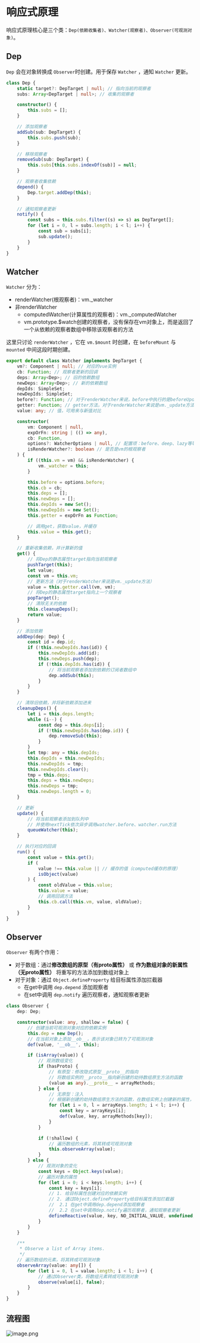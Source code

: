 # 响应式原理

响应式原理核心是三个类：`Dep(依赖收集者)、Watcher(观察者)、Observer(可观测对象)`。

## Dep

`Dep` 会在对象转换成 `Observer`时创建。用于保存 `Watcher` ，通知 `Watcher` 更新。

```typescript
class Dep {
	static target?: DepTarget | null; // 指向当前的观察者
	subs: Array<DepTarget | null>; // 收集的观察者

	constructor() {
		this.subs = [];
	}

	// 添加观察者
	addSub(sub: DepTarget) {
		this.subs.push(sub);
	}

	// 移除观察者
	removeSub(sub: DepTarget) {
		this.subs[this.subs.indexOf(sub)] = null;
	}

	// 观察者收集依赖
	depend() {
		Dep.target.addDep(this);
	}

	// 通知观察者更新
	notify() {
		const subs = this.subs.filter((s) => s) as DepTarget[];
		for (let i = 0, l = subs.length; i < l; i++) {
			const sub = subs[i];
			sub.update();
		}
	}
}
```

## Watcher

`Watcher` 分为：

- renderWatcher(根观察者)：vm.\_watcher
- 非renderWatcher
  - computedWatcher(计算属性的观察者)：vm.\_computedWatcher
  - vm.prototype.$watch创建的观察者，没有保存在vm对象上，而是返回了一个从依赖的观察者数组中移除该观察者的方法

这里只讨论 `renderWatcher` ，它在 `vm.$mount` 时创建，在 `beforeMount` 与 `mounted` 中间这段时期创建。

```typescript
export default class Watcher implements DepTarget {
	vm?: Component | null; // 对应的vue实例
	cb: Function; // 观察者更新的回调
	deps: Array<Dep>; // 旧的依赖数组
	newDeps: Array<Dep>; // 新的依赖数组
	depIds: SimpleSet;
	newDepIds: SimpleSet;
	before?: Function; // 对于renderWatcher来说，before中执行的是beforeUpdate hook
	getter: Function; // getter方法，对于renderWatcher来说是vm._update方法
	value: any; // 值，可用来与新值对比

	constructor(
		vm: Component | null,
		expOrFn: string | (() => any),
		cb: Function,
		options?: WatcherOptions | null, // 配置项：before、deep、lazy等等，对于renderWatcher来说只有before配置项
		isRenderWatcher?: boolean // 是否是vm的根观察者
	) {
		if ((this.vm = vm) && isRenderWatcher) {
			vm._watcher = this;
		}

		this.before = options.before;
		this.cb = cb;
		this.deps = [];
		this.newDeps = [];
		this.depIds = new Set();
		this.newDepIds = new Set();
		this.getter = expOrFn as Function;

		// 调用get，获取value，并缓存
		this.value = this.get();
	}

	// 重新收集依赖，并计算新的值
	get() {
		// 将Dep的静态属性target指向当前观察者
		pushTarget(this);
		let value;
		const vm = this.vm;
		// 更新方法（对于renderWatcher来说是vm._update方法）
		value = this.getter.call(vm, vm);
		// 将Dep的静态属性target指向上一个观察者
		popTarget();
		// 清除无关的依赖
		this.cleanupDeps();
		return value;
	}

	// 添加依赖
	addDep(dep: Dep) {
		const id = dep.id;
		if (!this.newDepIds.has(id)) {
			this.newDepIds.add(id);
			this.newDeps.push(dep);
			if (!this.depIds.has(id)) {
				// 将当前观察者添加到依赖的订阅者数组中
				dep.addSub(this);
			}
		}
	}

	// 清除旧依赖，并将新依赖添加进来
	cleanupDeps() {
		let i = this.deps.length;
		while (i--) {
			const dep = this.deps[i];
			if (!this.newDepIds.has(dep.id)) {
				dep.removeSub(this);
			}
		}
		let tmp: any = this.depIds;
		this.depIds = this.newDepIds;
		this.newDepIds = tmp;
		this.newDepIds.clear();
		tmp = this.deps;
		this.deps = this.newDeps;
		this.newDeps = tmp;
		this.newDeps.length = 0;
	}

	// 更新
	update() {
		// 将当前观察者添加到队列中
		// 并使用nextTick依次异步调用watcher.before、watcher.run方法
		queueWatcher(this);
	}

	// 执行对应的回调
	run() {
		const value = this.get();
		if (
			value !== this.value || // 缓存的值（computed缓存的原理）
			isObject(value)
		) {
			const oldValue = this.value;
			this.value = value;
			// 调用回调方法
			this.cb.call(this.vm, value, oldValue);
		}
	}
}
```

## Observer

`Observer` 有两个作用：

- 对于数组：通过**修改数组的原型（有proto属性）** 或 **作为数组对象的新属性（无proto属性）** 将重写的方法添加到数组对象上
- 对于对象：通过 `Object.defineProperty` 给目标属性添加拦截器
  - 在get中调用 `dep.depend` 添加观察者
  - 在set中调用 `dep.notify` 遍历观察者，通知观察者更新

```typescript
class Observer {
	dep: Dep;

	constructor(value: any, shallow = false) {
		// 创建当前可观测对象对应的依赖实例
		this.dep = new Dep();
		// 在当前对象上添加__ob__，表示该对象已转为了可观测对象
		def(value, '__ob__', this);

		if (isArray(value)) {
			// 观测数组变化
			if (hasProto) {
				// 有原型：修改隐式原型__proto__的指向
				// 将数组实例的__proto__指向新创建的劫持数组原生方法的函数
				(value as any).__proto__ = arrayMethods;
			} else {
				// 无原型：注入
				// 根据新创建的劫持数组原生方法的函数，在数组实例上创建新的属性，
				for (let i = 0, l = arrayKeys.length; i < l; i++) {
					const key = arrayKeys[i];
					def(value, key, arrayMethods[key]);
				}
			}

			if (!shallow) {
				// 遍历数组的元素，将其转成可观测对象
				this.observeArray(value);
			}
		} else {
			// 观测对象的变化
			const keys = Object.keys(value);
			// 遍历对象的属性
			for (let i = 0; i < keys.length; i++) {
				const key = keys[i];
				// 1. 给目标属性创建对应的依赖实例
				// 2. 通过Object.defineProperty给目标属性添加拦截器
				//  2.1 在get中调用dep.depend添加观察者
				//  2.2 在set中调用dep.notify遍历观察者，通知观察者更新
				defineReactive(value, key, NO_INITIAL_VALUE, undefined, shallow, mock);
			}
		}
	}

	/**
	 * Observe a list of Array items.
	 */
	// 遍历数组的元素，将其转成可观测对象
	observeArray(value: any[]) {
		for (let i = 0, l = value.length; i < l; i++) {
			// 通过Observer类，将数组元素转成可观测对象
			observe(value[i], false);
		}
	}
}
```

## 流程图

![image.png](/images/vue/vue-2.0-responsive.png)

